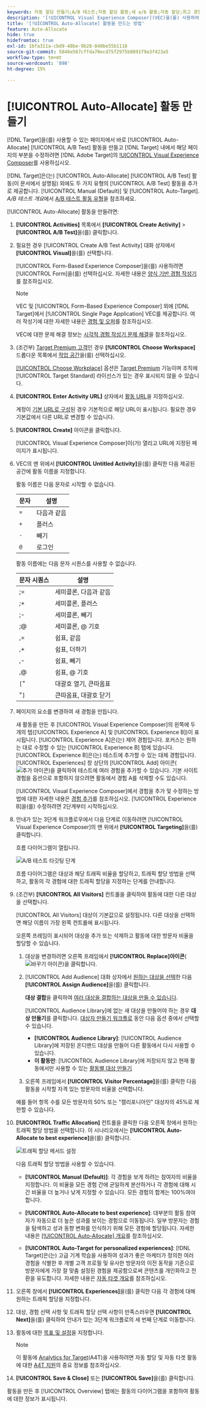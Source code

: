 ```yaml
---
keywords: 자동 할당 만들기;A/B 테스트;자동 할당 활동;새 a/b 활동;자동 할당;최고 경험에 자동 할당;할당;자동 할당
description: '[!UICONTROL Visual Experience Composer](VEC)을(를) 사용하여 [!UICONTROL Auto-Allocate] A/B 테스트 활동을 만드는 방법을 알아봅니다.'
title: '[!UICONTROL Auto-Allocate] 활동을 만드는 방법'
feature: Auto-Allocate
hide: true
hidefromtoc: true
exl-id: 1bfa311a-cbd9-48be-9b28-840be55b1118
source-git-commit: 5846e567cffda70ecd75f2975b0891f9a3f423a5
workflow-type: tm+mt
source-wordcount: '898'
ht-degree: 15%

---
```


# [!UICONTROL Auto-Allocate] 활동 만들기

[!DNL Target]을(를) 사용할 수 있는 페이지에서 바로 [!UICONTROL Auto-Allocate] [!UICONTROL A/B Test] 활동을 만들고 [!DNL Target] 내에서 해당 페이지의 부분을 수정하려면 [!DNL Adobe Target]의 [!UICONTROL Visual Experience Composer](VEC)를 사용하십시오.

[!DNL Target]은(는) [!UICONTROL Auto-Allocate] [!UICONTROL A/B Test] 활동(이 문서에서 설명됨) 외에도 두 가지 유형의 [!UICONTROL A/B Test] 활동을 추가로 제공합니다. [!UICONTROL Manual (Default)] 및 [!UICONTROL Auto-Target]. *A/B 테스트 개요*&#x200B;에서 [A/B 테스트 활동 유형](/help/main/c-activities/t-test-ab/test-ab.md#types)을 참조하세요.

[!UICONTROL Auto-Allocate] 활동을 만들려면:

1. **[!UICONTROL Activities]** 목록에서 **[!UICONTROL Create Activity]** > **[!UICONTROL A/B Test]**&#x200B;을(를) 클릭합니다.

1. 필요한 경우 [!UICONTROL Create A/B Test Activity] 대화 상자에서 **[!UICONTROL Visual]**&#x200B;을(를) 선택합니다.

   [!UICONTROL Form-Based Experience Composer]을(를) 사용하려면 [!UICONTROL Form]을(를) 선택하십시오. 자세한 내용은 [양식 기반 경험 작성기](/help/main/c-experiences/form-experience-composer.md)를 참조하십시오.

   >[!NOTE]
   >
   >VEC 및 [!UICONTROL Form-Based Experience Composer] 외에 [!DNL Target]에서 [!UICONTROL Single Page Application] VEC를 제공합니다. 여러 작성기에 대한 자세한 내용은 [경험 및 오퍼](/help/main/c-experiences/experiences.md)를 참조하십시오.
   >
   >VEC에 대한 문제 해결 정보는 [시각적 경험 작성기 문제 해결](/help/main/c-experiences/c-visual-experience-composer/r-troubleshoot-composer/troubleshoot-composer.md)을 참조하십시오.

1. (조건부) [Target Premium 고객](/help/main/c-intro/intro.md#premium)인 경우 **[!UICONTROL Choose Workspace]** 드롭다운 목록에서 [작업 공간](/help/main/administrating-target/c-user-management/property-channel/property-channel.md)을(를) 선택하십시오.

   [[!UICONTROL Choose Workplace]](/help/main/administrating-target/c-user-management/property-channel/property-channel.md) 옵션은 [Target Premium](/help/main/c-intro/intro.md) 기능이며 조직에 [!UICONTROL Target Standard] 라이선스가 있는 경우 표시되지 않을 수 있습니다.

1. **[!UICONTROL Enter Activity URL]** 상자에서 [활동 URL](/help/main/c-activities/t-test-ab/t-test-create-ab/ab-activity-url.md)을 지정하십시오.

   계정이 [기본 URL로 구성](/help/main/administrating-target/visual-experience-composer-set-up.md)된 경우 기본적으로 해당 URL이 표시됩니다. 필요한 경우 기본값에서 다른 URL로 변경할 수 있습니다.

1. **[!UICONTROL Create]** 아이콘을 클릭합니다.

   [!UICONTROL Visual Experience Composer]이(가) 열리고 URL에 지정된 페이지가 표시됩니다.

1. VEC의 맨 위에서 **[!UICONTROL Untitled Activity]**&#x200B;을(를) 클릭한 다음 제공된 공간에 활동 이름을 지정합니다.

   활동 이름은 다음 문자로 시작할 수 없습니다.

   | 문자 | 설명 |
   |--- |--- |
   | `=` | 다음과 같음 |
   | `+` | 플러스 |
   | `-` | 빼기 |
   | `@` | 로그인 |

   활동 이름에는 다음 문자 시퀀스를 사용할 수 없습니다.

   | 문자 시퀀스 | 설명 |
   |--- |--- |
   | ;= | 세미콜론, 다음과 같음 |
   | ;+ | 세미콜론, 플러스 |
   | ;- | 세미콜론, 빼기 |
   | ;@ | 세미콜론, @ 기호 |
   | ,= | 쉼표, 같음 |
   | ,+ | 쉼표, 더하기 |
   | ,- | 쉼표, 빼기 |
   | ,@ | 쉼표, @ 기호 |
   | `[`&quot; | 대괄호 열기, 큰따옴표 |
   | &quot;`]` | 큰따옴표, 대괄호 닫기 |

1. 페이지의 요소를 변경하여 새 경험을 만듭니다.

   새 활동을 만든 후 [!UICONTROL Visual Experience Composer]의 왼쪽에 두 개의 탭([!UICONTROL Experience A] 및 [!UICONTROL Experience B])이 표시됩니다. [!UICONTROL Experience A]은(는) 제어 경험입니다. 포커스는 원하는 대로 수정할 수 있는 [!UICONTROL Experience B] 탭에 있습니다. [!UICONTROL Experience B]은(는) 테스트에 추가할 수 있는 대체 경험입니다. [!UICONTROL Experiences] 창 상단의 [!UICONTROL Add] 아이콘(![추가 아이콘](/help/main/assets/icons/Add.svg))을 클릭하여 테스트에 여러 경험을 추가할 수 있습니다. 기본 사이트 경험을 옵션으로 포함하지 않으려면 활동에서 경험 A를 삭제할 수도 있습니다.

   [!UICONTROL Visual Experience Composer]에서 경험을 추가 및 수정하는 방법에 대한 자세한 내용은 [경험 추가](/help/main/c-activities/t-test-ab/t-test-create-ab/ab-add-experience.md#task_454646F2895242D3B92DC395A0CE1A00)를 참조하십시오. [!UICONTROL Experience B]을(를) 수정하려면 2단계부터 시작하십시오.

1. 안내가 있는 3단계 워크플로우에서 다음 단계로 이동하려면 [!UICONTROL Visual Experience Composer]의 맨 위에서 **[!UICONTROL Targeting]**&#x200B;을(를) 클릭합니다.

   흐름 다이어그램이 열립니다.

   ![A/B 테스트 타깃팅 단계](/help/main/c-activities/t-test-ab/t-test-create-ab/assets/ab_flow-new-ui.png)

   흐름 다이어그램은 대상과 해당 트래픽 비율을 할당하고, 트래픽 할당 방법을 선택하고, 활동의 각 경험에 대한 트래픽 할당을 지정하는 단계를 안내합니다.

1. (조건부) **[!UICONTROL All Visitors]** 컨트롤을 클릭하여 활동에 대한 다른 대상을 선택합니다.

   [!UICONTROL All Visitors] 대상이 기본값으로 설정됩니다. 다른 대상을 선택하면 해당 이름이 가장 왼쪽 컨트롤에 표시됩니다.

   오른쪽 프레임이 표시되어 대상을 추가 또는 삭제하고 활동에 대한 방문자 비율을 할당할 수 있습니다.

   1. 대상을 변경하려면 오른쪽 프레임에서 **[!UICONTROL Replace]아이콘**(![바꾸기 아이콘](/help/main/assets/icons/Retweet.svg))을 클릭합니다.
   1. [!UICONTROL Add Audience] 대화 상자에서 [원하는 대상을 선택](/help/main/c-activities/t-test-ab/t-test-create-ab/ab-audience.md)한 다음 **[!UICONTROL Assign Audience]**&#x200B;을(를) 클릭합니다.

      **대상 결합**&#x200B;을 클릭하여 [여러 대상을 결합하는 대상을 만들 수 있습니다](/help/main/c-target/combining-multiple-audiences.md).

      [!UICONTROL Audience Library]에 없는 새 대상을 만들어야 하는 경우 **대상 만들기**&#x200B;를 클릭합니다. [대상자 만들기 워크플로](/help/main/c-target/c-audiences/audiences.md) 동안 다음 옵션 중에서 선택할 수 있습니다.

      * **[!UICONTROL Audience Library]**: [!UICONTROL Audience Library]에 저장된 온디맨드 대상을 만들어 다른 활동에서 다시 사용할 수 있습니다.
      * **이 활동만**: [!UICONTROL Audience Library]에 저장되지 않고 현재 활동에서만 사용할 수 있는 [활동별 대상 만들기](/help/main/c-target/creating-activity-only-audience.md)

   1. 오른쪽 프레임에서 **[!UICONTROL Visitor Percentage]**&#x200B;을(를) 클릭한 다음 활동을 시작할 자격 있는 방문자의 비율을 선택합니다.

   예를 들어 항목 수를 모든 방문자의 50% 또는 &quot;캘리포니아인&quot; 대상자의 45%로 제한할 수 있습니다.

1. **[!UICONTROL Traffic Allocation]** 컨트롤을 클릭한 다음 오른쪽 창에서 원하는 트래픽 할당 방법을 선택합니다. 이 시나리오에서는 **[!UICONTROL Auto-Allocate to best experience]**&#x200B;을(를) 클릭합니다.

   ![트래픽 할당 메서드 설정](/help/main/c-activities/automated-traffic-allocation/assets/auto-allocate-to-best-exp.png)

   다음 트래픽 할당 방법을 사용할 수 있습니다.

   * **[!UICONTROL Manual (Default)]**: 각 경험을 보게 하려는 참여자의 비율을 지정합니다. 이 비율을 모든 경험 간에 균일하게 분산하거나 각 경험에 대해 시간 비율을 더 높거나 낮게 지정할 수 있습니다. 모든 경험의 합계는 100%여야 합니다. 

   * **[!UICONTROL Auto-Allocate to best experience]**: 대부분의 활동 참여자가 자동으로 더 높은 성과를 보이는 경험으로 이동됩니다. 일부 방문자는 경험을 탐색하고 성과 동향 변화를 인식하기 위해 모든 경험에 할당됩니다. 자세한 내용은 [[!UICONTROL Auto-Allocate] 개요](/help/main/c-activities/automated-traffic-allocation/automated-traffic-allocation.md#concept_A1407678796B4C569E94CBA8A9F7F5D4)를 참조하십시오.

   * **[!UICONTROL Auto-Target for personalized experiences]**: [!DNL Target]은(는) 고급 기계 학습을 사용하여 성과가 좋은 마케터가 정의한 여러 경험을 식별한 후 개별 고객 프로필 및 유사한 방문자의 이전 동작을 기준으로 방문자에게 가장 잘 맞춤 설정된 경험을 제공함으로써 콘텐츠를 개인화하고 전환을 유도합니다. 자세한 내용은 [자동 타겟 개요](/help/main/c-activities/auto-target/auto-target-to-optimize.md)를 참조하십시오.

1. 오른쪽 창에서 **[!UICONTROL Experiences]**&#x200B;을(를) 클릭한 다음 각 경험에 대해 원하는 트래픽 할당을 지정합니다.

1. 대상, 경험 선택 사항 및 트래픽 할당 선택 사항이 만족스러우면 **[!UICONTROL Next]**&#x200B;을(를) 클릭하여 안내가 있는 3단계 워크플로의 세 번째 단계로 이동합니다.

1. 활동에 대한 [목표 및 설정](/help/main/c-activities/t-test-ab/t-test-create-ab/ab-goals-and-settings.md)을 지정합니다.

   >[!NOTE]
   >
   >이 활동에 [Analytics for Target](/help/main/c-integrating-target-with-mac/a4t/a4t.md)(A4T)을 사용하려면 자동 할당 및 자동 타겟 활동에 대한 [A4T 지원](/help/main/c-integrating-target-with-mac/a4t/a4t-at-aa.md)의 중요 정보를 참조하십시오.

1. **[!UICONTROL Save & Close]** 또는 **[!UICONTROL Save]**&#x200B;을(를) 클릭합니다.

활동을 만든 후 [!UICONTROL Overview] 탭에는 활동의 다이어그램을 포함하여 활동에 대한 정보가 표시됩니다.
